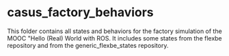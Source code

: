 # casus_factory_behaviors
This folder contains all states and behaviors for the factory simulation of the MOOC "Hello (Real) World with ROS.
It includes some states from the flexbe repository and from the generic_flexbe_states repository.
